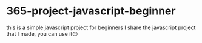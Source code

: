 # 365-project-javascript-beginner
this is a simple javascript project for beginners
I share the javascript project that I made, you can use it😊

